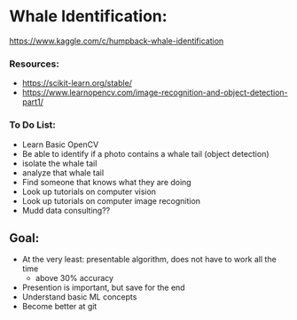 # Whale Identification: 
https://www.kaggle.com/c/humpback-whale-identification


### Resources:
- https://scikit-learn.org/stable/
- https://www.learnopencv.com/image-recognition-and-object-detection-part1/

### To Do List:
- Learn Basic OpenCV
- Be able to identify if a photo contains a whale tail (object detection)
- isolate the whale tail
- analyze that whale tail
- Find someone that knows what they are doing 
- Look up tutorials on computer vision
- Look up tutorials on computer image recognition
- Mudd data consulting??

## Goal: 
- At the very least: presentable algorithm, does not have to work all the time
  - above 30% accuracy
- Presention is important, but save for the end
- Understand basic ML concepts
- Become better at git


